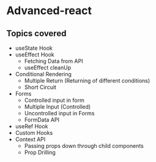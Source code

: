 # Advanced-react

## Topics covered
  - useState Hook  
  - useEffect Hook
      - Fetching Data from API
      - useEffect cleanUp
  - Conditional Rendering
      - Multiple Return (Returning of different conditions)
      - Short Circuit 
  - Forms
      - Controlled input in form
      - Multiple Input (Controlled)
      - Uncontrolled input in Forms
      - FormData API
  - useRef Hook
  - Custom Hooks
  - Context API
      - Passing props down through child components
      - Prop Drilling 
